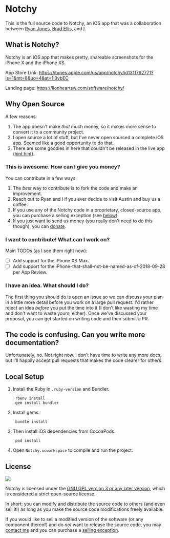 Notchy
======

This is the full source code to Notchy, an iOS app that was a collaboration between [Ryan Jones](https://twitter.com/rjonesy), [Brad Ellis](https://twitter.com/bradellis), and [I](https://twitter.com/dwlz).

## What is Notchy?

Notchy is an iOS app that makes pretty, shareable screenshots for the iPhone X and the iPhone XS.

App Store Link: https://itunes.apple.com/us/app/notchy/id1311762771?ls=1&mt=8&uo=4&at=1l3vbEC

Landing page: https://lionheartsw.com/software/notchy/

## Why Open Source

A few reasons:

1. The app doesn't make *that* much money, so it makes more sense to convert it to a community project.
2. I open source a lot of stuff, but I've never open sourced a complete iOS app. Seemed like a good opportunity to do that.
3. There are some goodies in here that couldn't be released in the live app ([hint hint](https://github.com/lionheart/Notchy/tree/master/App%20Review%20Blacklist.xcassets)).

### This is awesome. How can I give you money?

You can contribute in a few ways:

1. The *best* way to contribute is to fork the code and make an improvement.
2. Reach out to Ryan and I if you ever decide to visit Austin and buy us a coffee.
3. If you use any of the Notchy code in a proprietary, closed-source app, you can purchase a selling exception (see [below](#license)).
4. If you just want to send us money (you really don't need to do this though), you can [donate](https://www.paypal.com/cgi-bin/webscr?cmd=_s-xclick&hosted_button_id=MKLMSDV7HL9VJ).

### I want to contribute! What can I work on?

Main TODOs (as I see them right now):

* [ ] Add support for the iPhone XS Max.
* [ ] Add support for the iPhone-that-shall-not-be-named-as-of-2018-09-28 per App Review.

### I have an idea. What should I do?

The first thing you should do is open an issue so we can discuss your plan in a little more detail before you work on a large pull request. I'd rather reject an idea *before* you put the time into it (I don't like wasting my time and don't want to waste yours, either). Once we've discussed your proposal, you can get started on writing code and then submit a PR.

## The code is confusing. Can you write more documentation?

Unfortunately, no. Not right now. I don't have time to write any more docs, but I'll happily accept pull requests that makes the code clearer for others.

## Local Setup

1. Install the Ruby in `.ruby-version` and Bundler.

        rbenv install
        gem install bundler

2. Install gems:

        bundle install

3. Then install iOS dependencies from CocoaPods.

        pod install

3. Open `Notchy.xcworkspace` to compile and run the project.

License
-------

<img src="https://www.gnu.org/graphics/gplv3-with-text-84x42.png" />

Notchy is licensed under the [GNU GPL version 3 or any later version](https://www.gnu.org/licenses/gpl-3.0.html), which is considered a strict open-source license.

In short: you can modify and distribute the source code to others (and even sell it!) as long as you make the source code modifications freely available.

If you would like to sell a modified version of the software (or any component thereof) and do *not* want to release the source code, you may [contact me](mailto:dan@lionheartsw.com) and you can purchase a [selling exception](https://www.gnu.org/philosophy/selling-exceptions).
